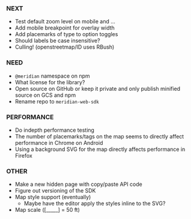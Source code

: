 ### NEXT

- Test default zoom level on mobile and ... 
- Add mobile breakpoint for overlay width
- Add placemarks of type to option toggles
- Should labels be case insensitive?
- Culling! (openstreetmap/ID uses RBush)

### NEED

- `@meridian` namespace on npm
- What license for the library?
- Open source on GitHub or keep it private and only publish minified source on
  GCS and npm
- Rename repo to `meridian-web-sdk`

### PERFORMANCE

- Do indepth performance testing
- The number of placemarks/tags on the map seems to directly affect performance
  in Chrome on Android
- Using a background SVG for the map directly affects performance in Firefox

### OTHER

- Make a new hidden page with copy/paste API code
- Figure out versioning of the SDK
- Map style support (eventually)
  - Maybe have the editor apply the styles inline to the SVG?
- Map scale ([_____] = 50 ft)
